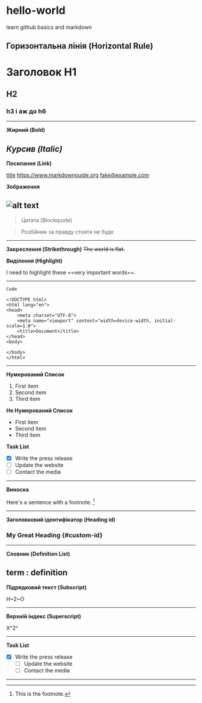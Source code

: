 # hello-world
learn github basics and markdown

Горизонтальна лінія (Horizontal Rule)
---

# Заголовок H1
## H2
### h3 і аж до h6
---

**Жирний (Bold)**

*Курсив (Italic)*
---

**Посилання (Link)**

[title](https://www.example.com)
<https://www.markdownguide.org>
<fake@example.com>

**Зображення**

![alt text](image.jpg)
---

>Цитата (Blockquote)

>Розбійник за правду стояти не буде
---

**Закреслення (Strikethrough)**
~~The world is flat.~~

**Виділення (Highlight)**

I need to highlight these ==very important words==.

---

`Code`
```
<!DOCTYPE html>
<html lang="en">
<head>
	<meta charset="UTF-8">
	<meta name="viewport" content="width=device-width, initial-scale=1.0">
	<title>Document</title>
</head>
<body>
	
</body>
</html>
```
---

**Нумерований Список**
1. First item
2. Second item
3. Third item

**Не Нумерований Список**
- First item
- Second item
- Third item

**Task List**
- [x] Write the press release
- [ ] Update the website
- [ ] Contact the media
---

**Виноска**

Here's a sentence with a footnote. [^1]

[^1]: This is the footnote.
---

**Заголовковий ідентифікатор (Heading id)**

### My Great Heading {#custom-id}
---

**Словник (Definition List)**

term
: definition
---

**Підрядковий текст (Subscript)**

H~2~O

---

**Верхній індекс (Superscript)**

X^2^

---

**Task List**
- [x] Write the press release
	- [ ] Update the website
	- [ ] Contact the media
---

